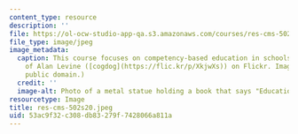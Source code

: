 ```yaml
---
content_type: resource
description: ''
file: https://ol-ocw-studio-app-qa.s3.amazonaws.com/courses/res-cms-502-competency-based-education-the-why-what-and-how-spring-2020/53ac9f32c308db83279f7428066a811a_res-cms-502s20.jpeg
file_type: image/jpeg
image_metadata:
  caption: This course focuses on competency-based education in schools.(Image courtesy
    of Alan Levine ([cogdog](https://flic.kr/p/XkjwXs)) on Flickr. Image is in the
    public domain.)
  credit: ''
  image-alt: Photo of a metal statue holding a book that says "Education."
resourcetype: Image
title: res-cms-502s20.jpeg
uid: 53ac9f32-c308-db83-279f-7428066a811a
---
```

